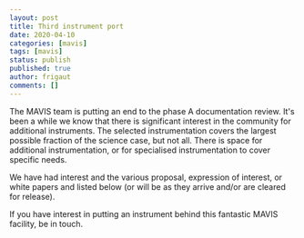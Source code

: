 ```yaml
---
layout: post
title: Third instrument port
date: 2020-04-10
categories: [mavis]
tags: [mavis]
status: publish
published: true
author: frigaut
comments: []
---
```


The MAVIS team is putting an end to the phase A documentation review. It's been a while we know that there is significant interest in the community for additional instruments. The selected instrumentation covers the largest possible fraction of the science case, but not all. There is space for additional instrumentation, or for specialised instrumentation to cover specific needs.

We have had interest and the various proposal, expression of interest, or white papers and listed below (or will be as they arrive and/or are cleared for release). 

If you have interest in putting an instrument behind this fantastic MAVIS facility, be in touch.

